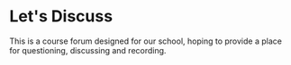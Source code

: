 # Let's Discuss

This is a course forum designed for our school, hoping to provide a place for questioning, discussing and recording.
